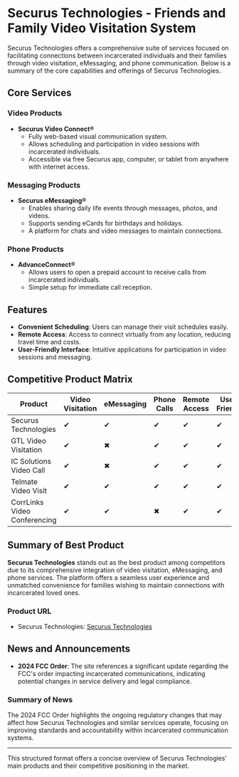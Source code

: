 # Securus Technologies - Friends and Family Video Visitation System

Securus Technologies offers a comprehensive suite of services focused on facilitating connections between incarcerated individuals and their families through video visitation, eMessaging, and phone communication. Below is a summary of the core capabilities and offerings of Securus Technologies.

## Core Services

### Video Products
- **Securus Video Connect®**
  - Fully web-based visual communication system.
  - Allows scheduling and participation in video sessions with incarcerated individuals.
  - Accessible via free Securus app, computer, or tablet from anywhere with internet access.
  
### Messaging Products
- **Securus eMessaging®**
  - Enables sharing daily life events through messages, photos, and videos.
  - Supports sending eCards for birthdays and holidays.
  - A platform for chats and video messages to maintain connections.

### Phone Products
- **AdvanceConnect®**
  - Allows users to open a prepaid account to receive calls from incarcerated individuals.
  - Simple setup for immediate call reception.

## Features
- **Convenient Scheduling**: Users can manage their visit schedules easily.
- **Remote Access**: Access to connect virtually from any location, reducing travel time and costs.
- **User-Friendly Interface**: Intuitive applications for participation in video sessions and messaging.

## Competitive Product Matrix

| Product                                | Video Visitation | eMessaging | Phone Calls | Remote Access | User-Friendly |
|----------------------------------------|------------------|------------|-------------|---------------|----------------|
| Securus Technologies                   | ✔                | ✔          | ✔           | ✔             | ✔              |
| GTL Video Visitation                   | ✔                | ✖          | ✔           | ✔             | ✔              |
| IC Solutions Video Call                | ✔                | ✖          | ✔           | ✔             | ✔              |
| Telmate Video Visit                    | ✔                | ✔          | ✔           | ✔             | ✔              |
| CorrLinks Video Conferencing           | ✔                | ✔          | ✖           | ✔             | ✔              |

## Summary of Best Product
**Securus Technologies** stands out as the best product among competitors due to its comprehensive integration of video visitation, eMessaging, and phone services. The platform offers a seamless user experience and unmatched convenience for families wishing to maintain connections with incarcerated loved ones. 

### Product URL
- Securus Technologies: [Securus Technologies](https://www.securustech.net)

## News and Announcements
- **2024 FCC Order**: The site references a significant update regarding the FCC's order impacting incarcerated communications, indicating potential changes in service delivery and legal compliance.

### Summary of News
The 2024 FCC Order highlights the ongoing regulatory changes that may affect how Securus Technologies and similar services operate, focusing on improving standards and accountability within incarcerated communication systems.

--- 

This structured format offers a concise overview of Securus Technologies’ main products and their competitive positioning in the market.